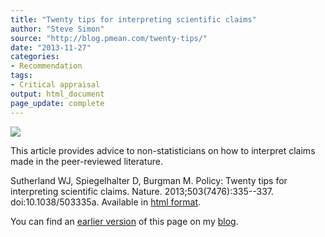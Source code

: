 ```yaml
---
title: "Twenty tips for interpreting scientific claims"
author: "Steve Simon"
source: "http://blog.pmean.com/twenty-tips/"
date: "2013-11-27"
categories:
- Recommendation
tags:
- Critical appraisal
output: html_document
page_update: complete
---
```


![](http://www.pmean.com/new-images/13/twenty-tips-01.png)

<!---More--->

This article provides advice to non-statisticians on how to interpret claims made in the peer-reviewed literature. 

Sutherland WJ, Spiegelhalter D, Burgman M. Policy: Twenty tips for interpreting scientific claims. Nature. 2013;503(7476):335--337. doi:10.1038/503335a. Available in [html format][sut1].

[sut1]: http://www.nature.com/news/policy-twenty-tips-for-interpreting-scientific-claims-1.14183

You can find an [earlier version][sim1] of this page on my [blog][sim2].

[sim1]: http://blog.pmean.com/twenty-tips/
[sim2]: http://blog.pmean.com


